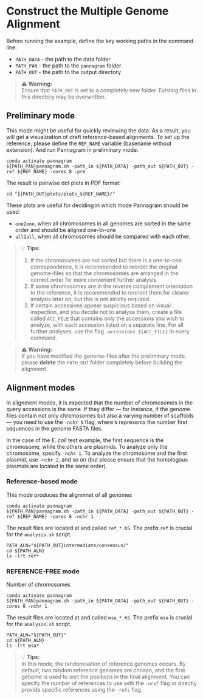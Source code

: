 
# Construct the Multiple Genome Alignment

Before running the example, define the key working paths in the command line:
- `PATH_DATA` - the path to the data folder
- `PATH_PAN` - the path to the `pannagram` folder
- `PATH_OUT` - the path to the output directory

> ⚠️ **Warning:**  
> Ensure that `PATH_OUT` is set to a completely new folder. Existing files in this directory may be overwritten.

## Preliminary mode

This mode might be useful for quickly reviewing the data.
As a result, you will get a visualization of draft reference-based alignments.
To set up the reference, please define the `REF_NAME` variable (basename without extension).
And run Pannagram in preliminary mode:
```
conda activate pannagram
${PATH_PAN}pannagram.sh -path_in ${PATH_DATA} -path_out ${PATH_OUT} -ref ${REF_NAME} -cores 8 -pre 
```
<!-- pannagram.sh -path_in ${PATH_DATA} -path_out ${PATH_OUT} -cores 8 -nchr 1 -log 2 -ref ${REF_NAME} -accessions ${ACC_FILE} -->

The result is pairwise dot plots in PDF format:
```
cd "${PATH_OUT}plots/plots_${REF_NAME}/"
```

These plots are useful for deciding in which mode Pannagram should be used:
- `one2one`, when all chromosomes in all genomes are sorted in the same order and should be aligned one-to-one
- `all2all`, when all chromosomes should be compared with each other.

> 💡 **Tips:**  
> 1. If the chromosomes are not sorted but there is a one-to-one correspondence, it is recommended to reorder the original genome-files so that the chromosomes are arranged in the correct order for more convenient further analysis.
> 2. If some chromosomes are in the reverse complement orientation to the reference, it is recommended to reorient them for clearer analysis later on, but this is not strictly required.
> 3. If certain accessions appear suspicious based on visual inspection, and you decide not to analyze them, create a file called `ACC_FILE` that contains only the accessions you wish to analyze, with each accession listed on a separate line. For all further analyses, use the flag `-accessions ${ACC_FILE}` in every command.

> ⚠️ **Warning:**  
> If you have modified the genome-files after the preliminary mode, please **delete** the `PATH_OUT` folder completely before building the alignment.

## Alignment modes

In alignment modes, it is expected that the number of chromosomes in the query accessions is the same. 
If they differ — for instance, if the genome files contain not only chromosomes but also a varying number of scaffolds — you need to use the `-nchr N` flag, where `N` represents the number first sequences in the genome FASTA files.

In the case of the *E. coli* test example, the first sequence is the chromosome, while the others are plasmids. To analyze only the chromosome, specify `-nchr 1`. To analyze the chromosome and the first plasmid, use `-nchr 2`, and so on (but please ensure that the homologous plasmids are located in the same order).

### Reference-based mode

This mode produces the alignmnet of all genomes
```
conda activate pannagram
${PATH_PAN}pannagram.sh -path_in ${PATH_DATA} -path_out ${PATH_OUT} -ref ${REF_NAME} -cores 8 -nchr 1
```

The result files are located at and called `ref_*.h5`. The prefix `ref` is crucial for the `analysis.sh` script.

```
PATH_ALN="${PATH_OUT}intermediate/consensus/"
cd ${PATH_ALN}
ls -lrt ref*
```

### REFERENCE-FREE mode

Number of chromosomes

```
conda activate pannagram
${PATH_PAN}pannagram.sh -path_in ${PATH_DATA} -path_out ${PATH_OUT} -cores 8 -nchr 1
```

The result files are located at and called `msa_*.h5`. The prefix `msa` is crucial for the `analysis.sh` script.
```
PATH_ALN="${PATH_OUT}"
cd ${PATH_ALN}
ls -lrt msa*
```

> 💡 **Tips:**  
> In this mode, the randomisation of reference genomes occurs.
> By default, two random reference genomes are chosen, and the first genome is used to sort the positions in the final alignment.
> You can specify the number of references to use with the `-nref` flag or directly provide specific references using the `-refs` flag.




